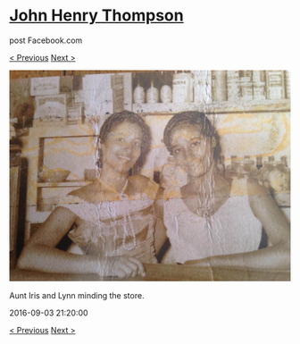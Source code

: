 # [John Henry Thompson](../README.md)
post Facebook.com

[< Previous](2016-09-11-5.md) [Next >](2016-09-03-2.md)

[![](../media/2016-09-03/Timeline-Photos-Aunt-Iris-and-Lynn-minding-the-store.jpg)](../README.md)

Aunt Iris and Lynn minding the store.

2016-09-03 21:20:00

[< Previous](2016-09-11-5.md) [Next >](2016-09-03-2.md)